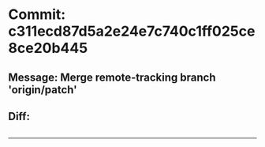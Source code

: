 # Commit: c311ecd87d5a2e24e7c740c1ff025ce8ce20b445
## Message: Merge remote-tracking branch 'origin/patch'
## Diff:
```

```
-----------------------------------
